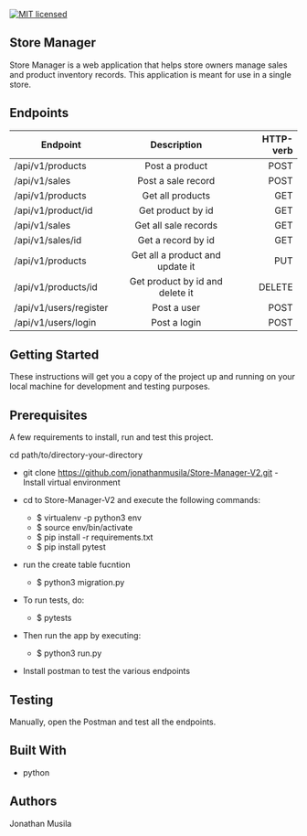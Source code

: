 [![MIT licensed](https://img.shields.io/badge/license-MIT-blue.svg)](https://github.com/jonathanmusila/Store-Manager-V2/blob/master/LICENSE)

## Store Manager

Store Manager is a web application that helps store owners manage sales and product inventory records. This application is meant for use in a single store.


## Endpoints

| Endpoint       | Description          |   HTTP-verb  |
| ------------- |:-------------:| -----:| 
| /api/v1/products | Post a product | POST |
| /api/v1/sales  | Post a sale record      | POST   |
| /api/v1/products | Get all products |  GET |
| /api/v1/product/id | Get product by id | GET |
| /api/v1/sales | Get all sale records | GET |
| /api/v1/sales/id | Get a record by id | GET|
| /api/v1/products | Get all a product and update it |  PUT |
| /api/v1/products/id | Get product by id and delete it| DELETE |
| /api/v1/users/register | Post a user | POST |
| /api/v1/users/login | Post a login | POST|

## Getting Started
These instructions will get you a copy of the project up and running on your local machine for development and testing purposes.

## Prerequisites
A few requirements to install, run and test this project.

cd path/to/directory-your-directory
- git clone https://github.com/jonathanmusila/Store-Manager-V2.git
 -Install virtual environment 
- cd to Store-Manager-V2 and execute the following commands:
    
    - $ virtualenv -p python3 env 
    - $ source env/bin/activate
    - $ pip install -r requirements.txt
    - $ pip install pytest

- run the create table fucntion 

    - $ python3 migration.py
    
- To run tests, do:

    - $ pytests

- Then run the app by executing:
    - $ python3 run.py
    
- Install postman to test the various endpoints

## Testing
Manually, open the Postman and test all the endpoints.

## Built With
* python

## Authors
Jonathan Musila
